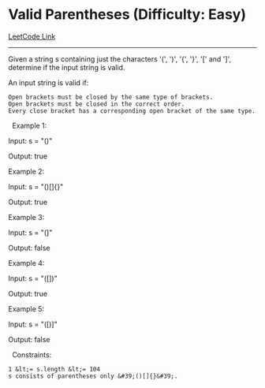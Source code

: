 # Valid Parentheses (Difficulty: Easy)

[LeetCode Link](https://leetcode.com/problems/valid-parentheses/)

---

Given a string s containing just the characters &#39;(&#39;, &#39;)&#39;, &#39;{&#39;, &#39;}&#39;, &#39;[&#39; and &#39;]&#39;, determine if the input string is valid.

An input string is valid if:


	Open brackets must be closed by the same type of brackets.
	Open brackets must be closed in the correct order.
	Every close bracket has a corresponding open bracket of the same type.


&nbsp;
Example 1:


Input: s = &quot;()&quot;

Output: true


Example 2:


Input: s = &quot;()[]{}&quot;

Output: true


Example 3:


Input: s = &quot;(]&quot;

Output: false


Example 4:


Input: s = &quot;([])&quot;

Output: true


Example 5:


Input: s = &quot;([)]&quot;

Output: false


&nbsp;
Constraints:


	1 &lt;= s.length &lt;= 104
	s consists of parentheses only &#39;()[]{}&#39;.


